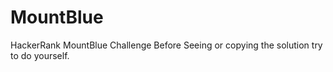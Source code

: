 # MountBlue
HackerRank MountBlue Challenge
Before Seeing or copying the solution try to do yourself.
